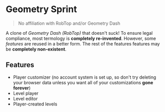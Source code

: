 # Geometry Sprint

> No affiliation with RobTop and/or Geometry Dash

A clone of *Geometry Dash (RobTop)* that doesn't suck! To ensure legal compliance, most termology is **completely re-invented**. However, some *features* are reused in a better form. The rest of the features features may be **completely non-existent**.

## Features

- Player customizer (no account system is set up, so don't try deleting your browser data unless you want all of your customizations **gone forever**)
- Level player
- Level editor
- Player-created levels
